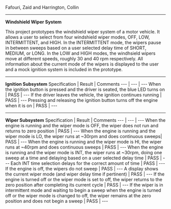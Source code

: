 Fafouri, Zaid and Harrington, Collin

---

**Windshield Wiper System**

This project prototypes the windshield wiper system of a motor vehicle. It allows a user to select from four windshield wiper modes,
OFF, LOW, INTERMITTENT, and HIGH. In the INTERMITTENT mode, the wipers pause in between sweeps based on a user selected delay time of
SHORT, MEDIUM, or LONG. In the LOW and HIGH modes, the windhsield wipers move at different speeds, roughly 30 and 40 rpm respectively.
All information about the current mode of the wipers is displayed to the user and a mock ignition system is included in the prototype.

---

**Ignition Subsystem**
Specification | Result | Comments
--- | --- | ---
When the ignition button is pressed and the driver is seated, the blue LED turns on | PASS | ---
If the driver leaves the vehicle, the ignition continues running | PASS | ---
Pressing and releasing the ignition button turns off the engine when it is on | PASS | ---

---

**Wiper Subsystem**
Specification | Result | Comments
--- | --- | ---
When the engine is running and the wiper mode is OFF, the wiper does not run and returns to zero position | PASS | ---
When the engine is running and the wiper mode is LO, the wiper runs at ~30rpm and does continuous sweeps| PASS | ---
When the engine is running and the wiper mode is HI, the wiper runs at ~40rpm and does continuous sweeps | PASS | ---
When the engine is running and the wiper mode is INT, the wiper runs at ~30rpm, doing one sweep at a time and delaying based on a user selected delay time | PASS | ---
Each INT time selection delays for the correct amount of time | PASS | ---
If the engine is off, the wipers do not sweep | PASS | ---
A display shows the current wiper mode (and wiper delay time if pertinent) | PASS | ---
If the engine is turned off or the wiper mode is set to off, the wiper returns to the zero position after completing its current cycle | PASS | ---
If the wiper is in intermittent mode and waiting to begin a sweep when the engine is turned off or the wiper mode is changed to off, the wiper remains at the zero position and does not begin a sweep | PASS | ---
